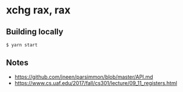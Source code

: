 # xchg rax, rax

## Building locally

```console
$ yarn start
```

## Notes
- https://github.com/jneen/parsimmon/blob/master/API.md
- https://www.cs.uaf.edu/2017/fall/cs301/lecture/09_11_registers.html
